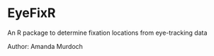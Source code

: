 # EyeFixR
An R package to determine fixation locations from eye-tracking data

Author: Amanda Murdoch
